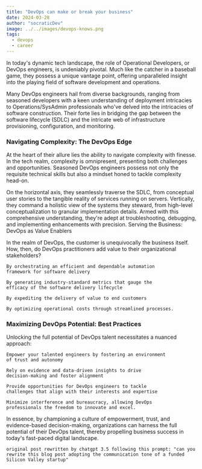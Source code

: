 ```yaml
---
title: "DevOps can make or break your business"
date: 2024-03-28
author: "socraticDev"
image: ../../images/devops-knows.png
tags:
  - devops
  - career
---
```


In today's dynamic tech landscape, the role of Operational Developers, or DevOps engineers, is undeniably pivotal. Much like the catcher in a baseball game, they possess a unique vantage point, offering unparalleled insight into the playing field of software development and operations.

Many DevOps engineers hail from diverse backgrounds, ranging from seasoned
developers with a keen understanding of deployment intricacies to
Operations/SysAdmin professionals who've delved into the intricacies of
software construction. Their forte lies in bridging the gap between the
software lifecycle (SDLC) and the intricate web of infrastructure provisioning,
configuration, and monitoring.

### Navigating Complexity: The DevOps Edge

At the heart of their allure lies the ability to navigate complexity with finesse. In the tech realm, complexity is omnipresent, presenting both challenges and opportunities. Seasoned DevOps engineers possess not only the requisite technical skills but also a mindset honed to tackle complexity head-on.

On the horizontal axis, they seamlessly traverse the SDLC, from conceptual user stories to the tangible reality of services running on servers. Vertically, they command a holistic view of the systems they steward, from high-level conceptualization to granular implementation details. Armed with this comprehensive understanding, they're adept at troubleshooting, debugging, and implementing enhancements with precision.
Serving the Business: DevOps as Value Enablers

In the realm of DevOps, the customer is unequivocally the business itself. How, then, do DevOps practitioners add value to their organizational stakeholders?

    By orchestrating an efficient and dependable automation 
    framework for software delivery

    By generating industry-standard metrics that gauge the 
    efficacy of the software delivery lifecycle

    By expediting the delivery of value to end customers

    By optimizing operational costs through streamlined processes.

### Maximizing DevOps Potential: Best Practices

Unlocking the full potential of DevOps talent necessitates a nuanced approach:

    Empower your talented engineers by fostering an environment 
    of trust and autonomy

    Rely on evidence and data-driven insights to drive 
    decision-making and foster alignment

    Provide opportunities for DevOps engineers to tackle 
    challenges that align with their interests and expertise

    Minimize interference and bureaucracy, allowing DevOps 
    professionals the freedom to innovate and excel.

In essence, by championing a culture of empowerment, trust, and evidence-based decision-making, organizations can harness the full potential of their DevOps talent, thereby propelling business success in today's fast-paced digital landscape.

`original post rewritten by chatgpt 3.5 following this prompt: "can you rewrite this blog post adopting the communication tone of a funded Silicon Valley startup"`
